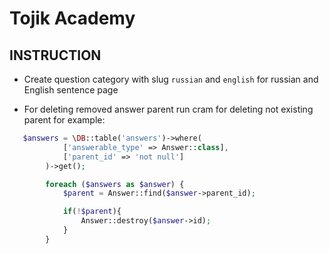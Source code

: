 # Tojik Academy
## INSTRUCTION
* Create question category with slug `russian` and `english` for russian and English sentence page

* For deleting removed answer parent run cram for deleting not existing  parent
for example: 
```php
   $answers = \DB::table('answers')->where(
            ['answerable_type' => Answer::class],
            ['parent_id' => 'not null']
        )->get();

        foreach ($answers as $answer) {
            $parent = Answer::find($answer->parent_id);

            if(!$parent){
                Answer::destroy($answer->id);
            }
        }
```


